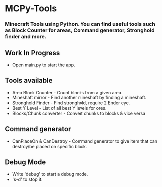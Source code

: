 # MCPy-Tools
### Minecraft Tools using Python. You can find useful tools such as Block Counter for areas, Command generator, Stronghold finder and more.
## Work In Progress
* Open main.py to start the app.

## Tools available
* Area Block Counter - Count blocks from a given area.
* Mineshaft mirror - Find another mineshaft by finding a mineshaft.
* Stronghold Finder - Find stronghold, require 2 Ender eye.
* Best Y Level - List of all best Y levels for ores.
* Blocks/Chunk converter - Convert chunks to blocks & vice versa

## Command generator
* CanPlaceOn & CanDestroy - Command generator to give item that can destroy/be placed on specific block.

## Debug Mode
* Write 'debug' to start a debug mode.
* 's-d' to stop it.
